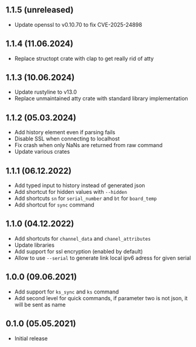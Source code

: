 ## 1.1.5 (unreleased)
- Update openssl to v0.10.70 to fix CVE-2025-24898

## 1.1.4 (11.06.2024)
- Replace structopt crate with clap to get really rid of atty

## 1.1.3 (10.06.2024)
- Update rustyline to v13.0
- Replace unmaintained atty crate with standard library implementation

## 1.1.2 (05.03.2024)
- Add history element even if parsing fails
- Disable SSL when connecting to localhost
- Fix crash when only NaNs are returned from raw command
- Update various crates

## 1.1.1 (06.12.2022)
- Add typed input to history instead of generated json
- Add shortcut for hidden values with `--hidden`
- Add shortcuts `sn` for `serial_number` and `bt` for `board_temp`
- Add shortcut for `sync` command

## 1.1.0 (04.12.2022)
- Add shortcuts for `channel_data` and `chanel_attributes`
- Update libraries
- Add support for ssl encryption (enabled by default)
- Allow to use `--serial` to generate link local ipv6 adress for given serial

## 1.0.0 (09.06.2021)
- Add support for `ks_sync` and `ks` command
- Add second level for quick commands, if parameter two is not json, it will be sent as name

## 0.1.0 (05.05.2021)
- Initial release